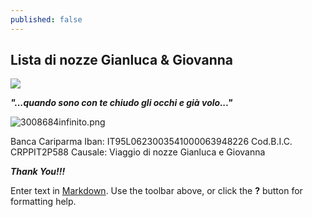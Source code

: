 ```yaml
---
published: false
---
```

## Lista di nozze Gianluca & Giovanna

![]({{site.baseurl}}/images/3008683201308131748431.jpg)

_**"...quando sono con te chiudo gli occhi e già volo..."**_

![3008684infinito.png]({{site.baseurl}}/images/3008684infinito.png)

Banca Cariparma
Iban: IT95L0623003541000063948226
Cod.B.I.C. CRPPIT2P588
Causale: Viaggio di nozze Gianluca e Giovanna

_**Thank You!!!**_




Enter text in [Markdown](http://daringfireball.net/projects/markdown/). Use the toolbar above, or click the **?** button for formatting help.
